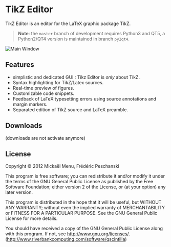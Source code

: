 TikZ Editor
===========
<!--
This  file is used to generate the TikZ Editor's homepage at
http://github.com/fredokun/TikZ-Editor.

For deployment and installation instructions, please look at the regular README
file.
-->

TikZ Editor is an editor for the LaTeX graphic package TikZ.

> **Note**: the `master` branch of development requires Python3 and QT5, a Python2/QT4 version
> is maintained in branch `py2qt4`.

![Main Window](http://github.com/fredokun/TikZ-Editor/wiki/images/screenshot1.png)


Features
--------

- simplistic and dedicated GUI : Tikz Editor is *only* about TikZ. 
- Syntax highlighting for TikZ/Latex sources.
- Real-time preview of figures.
- Customizable code snippets.
- Feedback of LaTeX typesetting errors using source annotations and margin markers.
- Separated edition of TikZ source and LaTeX preamble.


Downloads
---------

(downloads are not activate anymore)


License
-------

Copyright © 2012 Mickaël Menu, Frédéric Peschanski

This program is free software; you can redistribute it and/or modify it under the terms of the GNU General Public License as published by the Free Software Foundation; either version 2 of the License, or (at your option) any later version.

This program is distributed in the hope that it will be useful, but WITHOUT ANY WARRANTY; without even the implied warranty of MERCHANTABILITY or FITNESS FOR A PARTICULAR PURPOSE.  See the GNU General Public License for more details.

You should have received a copy of the GNU General Public License along with this program. If not, see <http://www.gnu.org/licenses/>.
(http://www.riverbankcomputing.com/software/qscintilla)
